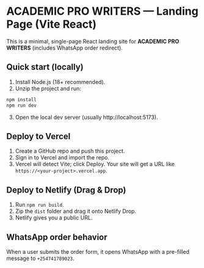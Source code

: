 # ACADEMIC PRO WRITERS — Landing Page (Vite React)

This is a minimal, single-page React landing site for **ACADEMIC PRO WRITERS** (includes WhatsApp order redirect).

## Quick start (locally)
1. Install Node.js (18+ recommended).
2. Unzip the project and run:
```bash
npm install
npm run dev
```
3. Open the local dev server (usually http://localhost:5173).

## Deploy to Vercel
1. Create a GitHub repo and push this project.
2. Sign in to Vercel and import the repo.
3. Vercel will detect Vite; click Deploy. Your site will get a URL like `https://<your-project>.vercel.app`.

## Deploy to Netlify (Drag & Drop)
1. Run `npm run build`.
2. Zip the `dist` folder and drag it onto Netlify Drop.
3. Netlify gives you a public URL.

## WhatsApp order behavior
When a user submits the order form, it opens WhatsApp with a pre-filled message to `+254741789023`.
